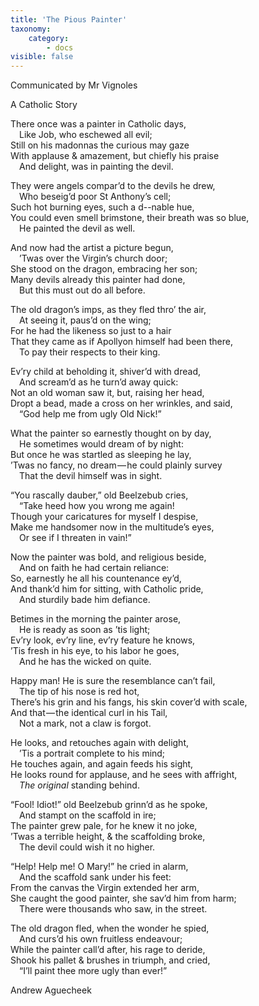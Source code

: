 ```yaml
---
title: 'The Pious Painter'
taxonomy:
    category:
        - docs
visible: false
---
```


<div class="author">Communicated by Mr Vignoles</div>

<span class="title">A Catholic Story  </span>
  
There once was a painter in Catholic days,  
&emsp;Like Job, who eschewed all evil;  
Still on his madonnas the curious may gaze  
With applause & amazement, but chiefly his praise  
&emsp;And delight, was in painting the devil.  
  
They were angels compar’d to the devils he drew,  
&emsp;Who beseig’d poor St Anthony’s cell;  
Such hot burning eyes, such a d--nable hue,  
You could even smell brimstone, their breath was so blue,  
&emsp;He painted the devil as well.  
  
And now had the artist a picture begun,  
&emsp;’Twas over the Virgin’s church door;  
She stood on the dragon, embracing her son;  
Many devils already this painter had done,  
&emsp;But this must out do all before.  
  
The old dragon’s imps, as they fled thro’ the air,  
&emsp;At seeing it, paus’d on the wing;  
For he had the likeness so just to a hair  
That they came as if Apollyon himself had been there,  
&emsp;To pay their respects to their king.  
  
Ev’ry child at beholding it, shiver’d with dread,  
&emsp;And scream’d as he turn’d away quick:  
Not an old woman saw it, but, raising her head,  
Dropt a bead, made a cross on her wrinkles, and said,  
&emsp;“God help me from ugly Old Nick!”  
   
What the painter so earnestly thought on by day,  
&emsp;He sometimes would dream of by night:  
But once he was startled as sleeping he lay,  
’Twas no fancy, no dream — he could plainly survey  
&emsp;That the devil himself was in sight.  
  
“You rascally dauber,” old Beelzebub cries,  
&emsp;“Take heed how you wrong me again!  
Though your caricatures for myself I despise,  
Make me handsomer now in the multitude’s eyes,  
&emsp;Or see if I threaten in vain!”  
  
Now the painter was bold, and religious beside,  
&emsp;And on faith he had certain reliance:  
So, earnestly he all his countenance ey’d,  
And thank’d him for sitting, with Catholic pride,  
&emsp;And sturdily bade him defiance.  
  
Betimes in the morning the painter arose,  
&emsp;He is ready as soon as ’tis light;  
Ev’ry look, ev’ry line, ev’ry feature he knows,  
’Tis fresh in his eye, to his labor he goes,  
&emsp;And he has the wicked on quite.  
  
Happy man! He is sure the resemblance can’t fail,  
&emsp;The tip of his nose is red hot,  
There’s his grin and his fangs, his skin cover’d with scale,  
And that — the identical curl in his Tail,  
&emsp;Not a mark, not a claw is forgot.  
  
He looks, and retouches again with delight,  
&emsp;’Tis a portrait complete to his mind;  
He touches again, and again feeds his sight,  
He looks round for applause, and he sees with affright,  
&emsp;*The original* standing behind.  
  
“Fool! Idiot!” old Beelzebub grinn’d as he spoke,  
&emsp;And stampt on the scaffold in ire;  
The painter grew pale, for he knew it no joke,  
’Twas a terrible height, & the scaffolding broke,  
&emsp;The devil could wish it no higher.  
  
“Help! Help me! O Mary!” he cried in alarm,  
&emsp;And the scaffold sank under his feet:  
From the canvas the Virgin extended her arm,  
She caught the good painter, she sav’d him from harm;  
&emsp;There were thousands who saw, in the street.  
  
The old dragon fled, when the wonder he spied,  
&emsp;And curs’d his own fruitless endeavour;  
While the painter call’d after, his rage to deride,  
Shook his pallet & brushes in triumph, and cried,  
&emsp;“I’ll paint thee more ugly than ever!”  
  
Andrew Aguecheek